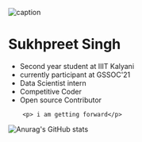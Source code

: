 ![caption](https://www.youtube.com/watch?v=LZOnSpSki1o)
# **Sukhpreet Singh**
- Second year student at IIIT Kalyani
- currently participant at GSSOC'21
- Data Scientist intern
- Competitive Coder
- Open source Contributor
``` HTML5
    <p> i am getting forward</p>
```

<!--
**sukhpreet-singh1/sukhpreet-singh1** is a ✨ _special_ ✨ repository because its `README.md` (this file) appears on your GitHub profile.

Here are some ideas to get you started:

- 🔭 I’m currently working on ...
- 🌱 I’m currently learning ...
- 👯 I’m looking to collaborate on ...
- 🤔 I’m looking for help with ...
- 💬 Ask me about ...
- 📫 How to reach me: ...
- 😄 Pronouns: ...
- ⚡ Fun fact: ...
-->
![Anurag's GitHub stats](https://github-readme-stats.vercel.app/api?username=sukhpreet-singh1&show_icons=true)
